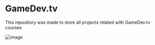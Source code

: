 # GameDev.tv
This repository was made to store all projects related with GameDev.tv courses

![image](https://user-images.githubusercontent.com/24737993/194788993-67ac0562-74ef-4b28-a9ef-61eb638b7525.png)

